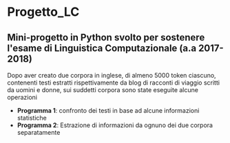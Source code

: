 # Progetto_LC
## Mini-progetto in Python svolto per sostenere l'esame di Linguistica Computazionale (a.a 2017-2018)

Dopo aver creato due corpora in inglese, di almeno 5000 token ciascuno, contenenti testi estratti rispettivamente da blog di racconti di viaggio scritti da uomini e donne, sui suddetti corpora sono state eseguite alcune operazioni 
- **Programma 1**: confronto dei testi in base ad alcune informazioni statistiche 
- **Programma 2**: Estrazione di informazioni da ognuno dei due corpora separatamente

